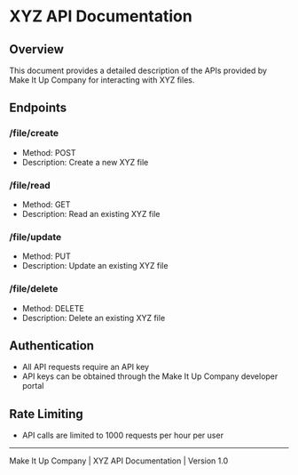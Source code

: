
# XYZ API Documentation

## Overview
This document provides a detailed description of the APIs provided by Make It Up Company for interacting with XYZ files.

## Endpoints
### /file/create
- Method: POST
- Description: Create a new XYZ file

### /file/read
- Method: GET
- Description: Read an existing XYZ file

### /file/update
- Method: PUT
- Description: Update an existing XYZ file

### /file/delete
- Method: DELETE
- Description: Delete an existing XYZ file

## Authentication
- All API requests require an API key
- API keys can be obtained through the Make It Up Company developer portal

## Rate Limiting
- API calls are limited to 1000 requests per hour per user

---
Make It Up Company | XYZ API Documentation | Version 1.0

